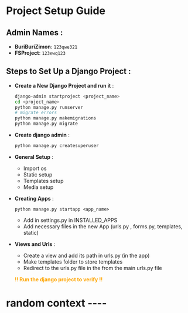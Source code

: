 # Project Setup Guide

## Admin Names :
- **BuriBuriZimon**: `123qwe321`
- **FSProject**: `123ewq123`

## Steps to Set Up a Django Project :

- **Create a New Django Project and run it** :
   ```bash
   django-admin startproject <project_name>
   cd <project_name>
   python manage.py runserver
   # migrate errors
   python manage.py makemigrations
   python manage.py migrate
    ```

- **Create django admin** :
    ```bash
    python manage.py createsuperuser
    ```

- **General Setup** :
    - Import os
    - Static setup
    - Templates setup 
    - Media setup 

- **Creating Apps** :
    ```
    python manage.py startapp <app_name>
    ```
    - Add in settings.py in INSTALLED_APPS
    - Add necessary files in the new App (urls.py , forms.py, templates, static)


- **Views and Urls** :

    - Create a view and add its path in urls.py (in the app)
    - Make templates folder to store templates
    - Redirect to the urls.py file in the from the main urls.py file

    <span style="color: orange;">**!! Run the django project to verify !!**</span>

# random context ----